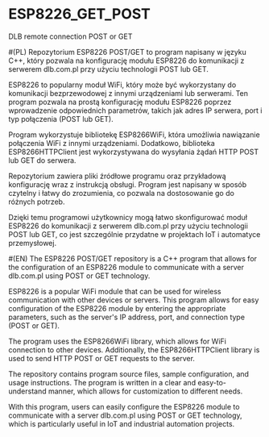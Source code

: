 # ESP8226_GET_POST
DLB remote connection POST or GET

#(PL)
Repozytorium ESP8226 POST/GET to program napisany w języku C++, który pozwala na konfigurację modułu ESP8226 do komunikacji z serwerem dlb.com.pl przy użyciu technologii POST lub GET.

ESP8226 to popularny moduł WiFi, który może być wykorzystany do komunikacji bezprzewodowej z innymi urządzeniami lub serwerami. Ten program pozwala na prostą konfigurację modułu ESP8226 poprzez wprowadzenie odpowiednich parametrów, takich jak adres IP serwera, port i typ połączenia (POST lub GET).

Program wykorzystuje bibliotekę ESP8266WiFi, która umożliwia nawiązanie połączenia WiFi z innymi urządzeniami. Dodatkowo, biblioteka ESP8266HTTPClient jest wykorzystywana do wysyłania żądań HTTP POST lub GET do serwera.

Repozytorium zawiera pliki źródłowe programu oraz przykładową konfigurację wraz z instrukcją obsługi. Program jest napisany w sposób czytelny i łatwy do zrozumienia, co pozwala na dostosowanie go do różnych potrzeb.

Dzięki temu programowi użytkownicy mogą łatwo skonfigurować moduł ESP8226 do komunikacji z serwerem dlb.com.pl przy użyciu technologii POST lub GET, co jest szczególnie przydatne w projektach IoT i automatyce przemysłowej.


#(EN)
The ESP8226 POST/GET repository is a C++ program that allows for the configuration of an ESP8226 module to communicate with a server dlb.com.pl using POST or GET technology.

ESP8226 is a popular WiFi module that can be used for wireless communication with other devices or servers. This program allows for easy configuration of the ESP8226 module by entering the appropriate parameters, such as the server's IP address, port, and connection type (POST or GET).

The program uses the ESP8266WiFi library, which allows for WiFi connection to other devices. Additionally, the ESP8266HTTPClient library is used to send HTTP POST or GET requests to the server.

The repository contains program source files, sample configuration, and usage instructions. The program is written in a clear and easy-to-understand manner, which allows for customization to different needs.

With this program, users can easily configure the ESP8226 module to communicate with a server dlb.com.pl using POST or GET technology, which is particularly useful in IoT and industrial automation projects.
